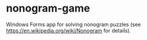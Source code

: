# nonogram-game
Windows Forms app for solving nonogram puzzles (see https://en.wikipedia.org/wiki/Nonogram for details).

